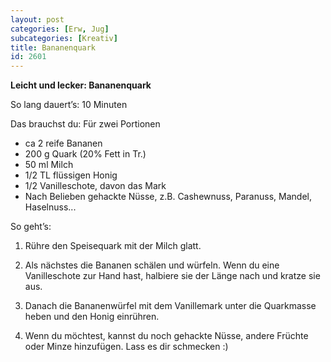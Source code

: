 ```yaml
---
layout: post
categories: [Erw, Jug]
subcategories: [Kreativ]
title: Bananenquark
id: 2601
---
```

**Leicht und lecker: Bananenquark**

So lang dauert’s: 10 Minuten

Das brauchst du: Für zwei Portionen 
- ca 2 reife Bananen
- 200 g Quark (20% Fett in Tr.)
- 50 ml Milch
- 1/2 TL flüssigen Honig
- 1/2 Vanilleschote, davon das Mark
- Nach Belieben gehackte Nüsse, z.B. Cashewnuss, Paranuss, Mandel, Haselnuss...

So geht’s: 

1. Rühre den Speisequark mit der Milch glatt. 

2. Als nächstes die Bananen schälen und würfeln. Wenn du eine Vanilleschote zur Hand hast, halbiere sie der Länge nach und kratze sie aus. 

2. Danach die Bananenwürfel mit dem Vanillemark unter die Quarkmasse heben und den Honig einrühren.

3. Wenn du möchtest, kannst du noch gehackte Nüsse, andere Früchte oder Minze hinzufügen. Lass es dir schmecken :) 
